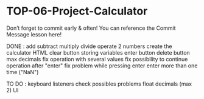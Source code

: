 # TOP-06-Project-Calculator
Don’t forget to commit early & often! You can reference the Commit Message lesson here!


DONE : 
add
subtract
multiply
divide
operate 2 numbers
create the calculator HTML
clear button
storing variables
enter button
delete button
max decimals
fix operation with several values
fix possibility to continue operation after "enter"
fix problem while pressing enter enter more than one time ("NaN")

TO DO :
keyboard listeners
check possibles problems
float decimals (max 2)
UI